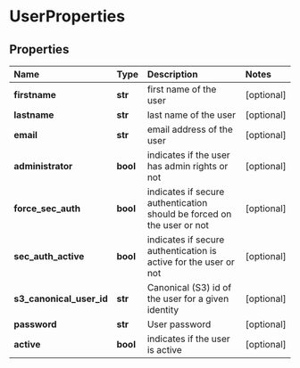# UserProperties

## Properties

| Name | Type | Description | Notes |
| :--- | :--- | :--- | :--- |
| **firstname** | **str** | first name of the user | \[optional\] |
| **lastname** | **str** | last name of the user | \[optional\] |
| **email** | **str** | email address of the user | \[optional\] |
| **administrator** | **bool** | indicates if the user has admin rights or not | \[optional\] |
| **force\_sec\_auth** | **bool** | indicates if secure authentication should be forced on the user or not | \[optional\] |
| **sec\_auth\_active** | **bool** | indicates if secure authentication is active for the user or not | \[optional\] |
| **s3\_canonical\_user\_id** | **str** | Canonical \(S3\) id of the user for a given identity | \[optional\] |
| **password** | **str** | User password | \[optional\] |
| **active** | **bool** | indicates if the user is active | \[optional\] |

